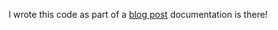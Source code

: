 I wrote this code as part of a [blog post](https://gianarb.it/blog/programmatically-kube-port-forward-in-go) documentation is there!
